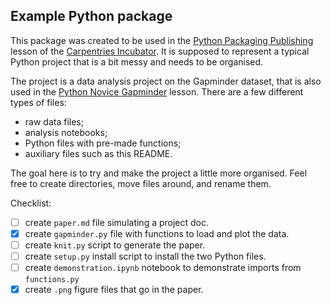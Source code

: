 ## Example Python package

This package was created to be used in the
[Python Packaging Publishing](https://carpentries-incubator.github.io/python-packaging-publishing/)
lesson of the [Carpentries Incubator](https://github.com/carpentries-incubator/). It is supposed to represent a typical
Python project that is a bit messy and needs to be organised.

The project is a data analysis project on the Gapminder dataset, that is also used in the
[Python Novice Gapminder](http://swcarpentry.github.io/python-novice-gapminder/) lesson. There are
a few different types of files:
* raw data files;
* analysis notebooks;
* Python files with pre-made functions;
* auxiliary files such as this README.

The goal here is to try and make the project a little more organised. Feel free to create directories, move files
around, and rename them.

Checklist:
- [ ] create `paper.md` file simulating a project doc.
- [x] create `gapminder.py` file with functions to load and plot the data.
- [ ] create `knit.py` script to generate the paper.
- [ ] create `setup.py` install script to install the two Python files.
- [ ] create `demonstration.ipynb` notebook to demonstrate imports from `functions.py`
- [x] create `.png` figure files that go in the paper.
